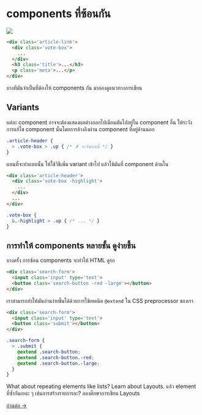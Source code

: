 # components ที่ซ้อนกัน

![](images/component-nesting.png)

```html
<div class='article-link'>
  <div class='vote-box'>
    ...
  </div>
  <h3 class='title'>...</h3>
  <p class='meta'>...</p>
</div>
```

บางทีมันจำเป็นที่ต้องให้ components กัน มาลองดูแนวทางการเขียน

## Variants

แต่ละ component อาจจะต้องแสดงผลต่างออกไปเมือนมันไปอยู่ใน component อื่น ให้ระวังการแก้ไข component นั้นโดยการอ้างอิงผ่าน component ที่อยู่ด้านนอก

```scss
.article-header {
  > .vote-box > .up { /* ✗ ระวังแบบนี้ */ }
}
```

แทนที่จะทำแบบนั้น ให้ใช้วิธีเพิ่ม variant เข้าไป แล้วใช้มันที่ component ด้านใน

```html
<div class='article-header'>
  <div class='vote-box -highlight'>
    ...
  </div>
  ...
</div>
```

```scss
.vote-box {
  &.-highlight > .up { /* ... */ }
}
```

## การทำให้ components หลายชั้น ดูง่ายขึ้น
บางครั้ง การซ้อน components จะทำให้ HTML ดูรก

```html
<div class='search-form'>
  <input class='input' type='text'>
  <button class='search-button -red -large'></button>
</div>
```
เราสามารถทำให้มันอ่านง่ายขึ้นได้ด้วยการใช้เทคนิค `@extend` ใน CSS preprocessor ของเรา

```html
<div class='search-form'>
  <input class='input' type='text'>
  <button class='submit'></button>
</div>
```

```scss
.search-form {
  > .submit {
    @extend .search-button;
    @extend .search-button.-red;
    @extend .search-button.-large;
  }
}
```

What about repeating elements like lists? Learn about Layouts.
แล้ว element ที่ซ้ำกันเยอะ ๆ เช่นการสร้างรายการละ? ลองศึกษาการเขียน Layouts

[อ่านต่อ →](layouts.md)
<!-- {p:.pull-box} -->
